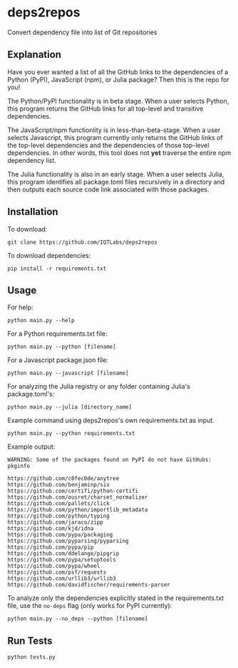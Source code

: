 # deps2repos
Convert dependency file into list of Git repositories


## Explanation
Have you ever wanted a list of all the GitHub links to the dependencies
of a Python (PyPI), JavaScript (npm), or Julia package? Then this is the repo
for you!

The Python/PyPI functionality is in beta stage. When a user selects Python,
this program returns the GitHub links for all top-level and transitive
dependencies.

The JavaScript/npm functionlity is in less-than-beta-stage. When a user
selects Javascript, this program currently only returns the GitHub links
of the top-level dependencies and the dependencies of those top-level dependencies.
In other words, this tool does not **yet** traverse the entire npm dependency
list.

The Julia functionality is also in an early stage. When a user selects Julia, this
program identifies all package.toml files recursively in a directory and then outputs
each source code link associated with those packages.


## Installation

To download:
```
git clone https://github.com/IQTLabs/deps2repos
```

To download dependencies:
```
pip install -r requirements.txt
```

## Usage

For help:

```
python main.py --help
```

For a Python requirements.txt file:

```
python main.py --python [filename]
```

For a Javascript package.json file:

```
python main.py --javascript [filename]
```

For analyzing the Julia registry or any folder containing Julia's package.toml's:
```
python main.py --julia [directory_name]
```

Example command using deps2repos's own requirements.txt as input.

```
python main.py --python requirements.txt
```

Example output:

```
WARNING: Some of the packages found on PyPI do not have GitHubs:
pkginfo

https://github.com/c0fec0de/anytree
https://github.com/benjaminp/six
https://github.com/certifi/python-certifi
https://github.com/ousret/charset_normalizer
https://github.com/pallets/click
https://github.com/python/importlib_metadata
https://github.com/python/typing
https://github.com/jaraco/zipp
https://github.com/kjd/idna
https://github.com/pypa/packaging
https://github.com/pyparsing/pyparsing
https://github.com/pypa/pip
https://github.com/ddelange/pipgrip
https://github.com/pypa/setuptools
https://github.com/pypa/wheel
https://github.com/psf/requests
https://github.com/urllib3/urllib3
https://github.com/davidfischer/requirements-parser
```

To analyze only the dependencies explicitly stated in the requirements.txt file, use the
`no-deps` flag (only works for PyPI currently):

```
python main.py --no_deps --python [filename]
```


## Run Tests

```
python tests.py
```
